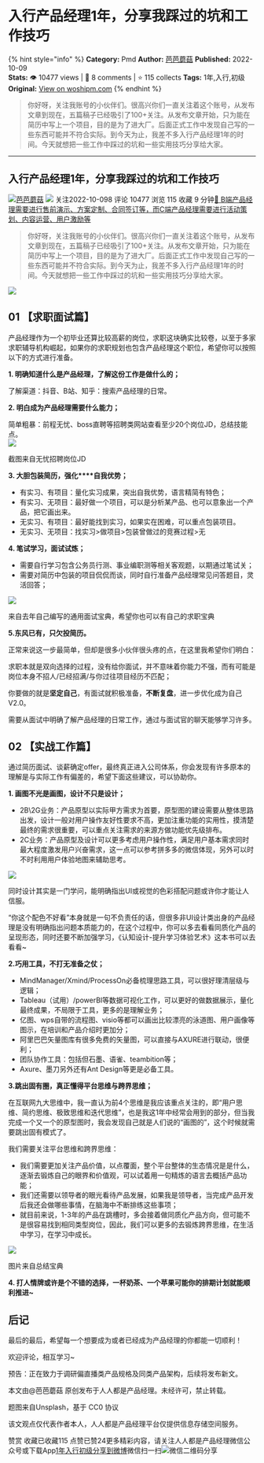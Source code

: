 # 入行产品经理1年，分享我踩过的坑和工作技巧
{% hint style="info" %}
**Category:** Pmd
**Author:** [芭芭蘑菇](https://www.woshipm.com/u/1257275)
**Published:** 2022-10-09  
**Stats:** 👁️ 10477 views | 💬 8 comments | ⭐ 115 collects
**Tags:** 1年,入行,初级
**Original:** [View on woshipm.com](https://www.woshipm.com/pmd/5635519.html)
{% endhint %}
> 你好呀，关注我账号的小伙伴们。很高兴你们一直关注着这个账号，从发布文章到现在，五篇稿子已经吸引了100+关注。从发布文章开始，只为能在简历中写上一个项目，目的是为了进大厂。后面正式工作中发现自己写的一些东西可能并不符合实际。到今天为止，我差不多入行产品经理1年的时间。今天就想把一些工作中踩过的坑和一些实用技巧分享给大家。

---

## 入行产品经理1年，分享我踩过的坑和工作技巧

[![](https://image.woshipm.com/wp-files/2022/10/ilKUVfYoWcLszM5NiErO.jpg!/both/72x72)](https://www.woshipm.com/u/1257275)[芭芭蘑菇](https://www.woshipm.com/u/1257275) ![](https://static.woshipm.com/tag/1101_1@2x.png) 关注2022-10-098 评论 10477 浏览 115 收藏 9 分钟[🔗 B端产品经理需要进行售前演示、方案定制、合同签订等，而C端产品经理需要进行活动策划、内容运营、用户激励等](https://ke.qidianla.com/courses/bcpm)

> 你好呀，关注我账号的小伙伴们。很高兴你们一直关注着这个账号，从发布文章到现在，五篇稿子已经吸引了100+关注。从发布文章开始，只为能在简历中写上一个项目，目的是为了进大厂。后面正式工作中发现自己写的一些东西可能并不符合实际。到今天为止，我差不多入行产品经理1年的时间。今天就想把一些工作中踩过的坑和一些实用技巧分享给大家。

![](https://image.woshipm.com/wp-files/2022/10/RfXjBu76nCoHO29z2D5C.jpg)

## 01 【求职面试篇】

产品经理作为一个初毕业还算比较高薪的岗位，求职这块确实比较卷，以至于多家求职辅导机构崛起，如果你的求职规划也包含产品经理这个职位，希望你可以按照以下的方式进行准备。

**1\. 明确知道什么是产品经理，了解这份工作是做什么的；**

了解渠道：抖音、B站、知乎：搜索产品经理的日常。

**2\. 明白成为产品经理需要什么能力；**

简单粗暴：前程无忧、boss直聘等招聘类网站查看至少20个岗位JD，总结技能点。  
![](https://image.woshipm.com/wp-files/2022/10/ThG4SJfO7Zg6egyTy7EB.png)

截图来自无忧招聘岗位JD

**3\. 大胆包装简历，强化****自我优势；**

*   有实习、有项目：量化实习成果，突出自我优势，语言精简有特色；
*   有实习、无项目：最好做一个项目，可以是分析某产品、也可以意象出一个产品，把它画出来。
*   无实习、有项目：最好能找到实习，如果实在困难，可以重点包装项目。
*   无实习、无项目：找实习>做项目>包装曾做过的竞赛过程>无

**4\. 笔试学习，面试试炼；**

*   需要自行学习包含公务员行测、事业编职测等相关客观题，以期通过笔试关；
*   需要对简历中包装的项目侃侃而谈，同时自行准备产品经理常见问答题目，灵活回答；

![](https://image.woshipm.com/wp-files/2022/10/B7qazG4pGhpdEmq1QXAk.png)

来自去年自己编写的通用面试宝典，希望你也可以有自己的求职宝典

**5.东风已有，只欠投简历。**

正常来说这一步最简单，但却是很多小伙伴很头疼的点，在这里我希望你们明白：

求职本就是双向选择的过程，没有给你面试，并不意味着你能力不强，而有可能是岗位本身不招人/已经招满/与你过往项目经历不匹配；

你要做的就是**坚定自己**，有面试就积极准备，**不断复盘**，进一步优化成为自己V2.0。

需要从面试中明确了解产品经理的日常工作，通过与面试官的聊天能够学习许多。

## 02 【实战工作篇】

通过简历面试、谈薪确定offer，最终真正进入公司体系，你会发现有许多原本的理解是与实际工作有偏差的，希望下面这些建议，可以协助你。

**1\. 画图不光是画图，设计不只是设计；**

*   2B\\2G业务：产品原型以实际甲方需求为首要，原型图的建设需要从整体思路出发，设计一般对用户操作友好性要求不高，更加注重功能的实用性，摸清楚最终的需求很重要，可以重点关注需求的来源方做功能优先级排布。
*   2C业务：产品原型及设计可以更多考虑用户操作性，满足用户基本需求同时最大程度激发用户兴奋需求，这一点可以参考拼多多的微信体现，另外可以时不时利用用户体验地图来辅助思考。

![](https://image.woshipm.com/wp-files/2022/10/drzHz2Db1eqV8U49Wy0C.png)

同时设计其实是一门学问，能明确指出UI或视觉的色彩搭配问题或许你才能让人信服。

“你这个配色不好看”本身就是一句不负责任的话，但很多非UI设计类出身的产品经理是没有明确指出问题本质能力的，在这个过程中，你可以多去看看同质化产品的呈现形态，同时还要不断加强学习，《认知设计-提升学习体验艺术》这本书可以去看看~

**2.巧用工具，不打无准备之仗；**

*   MindManager/Xmind/ProcessOn必备梳理思路工具，可以很好理清层级与逻辑；
*   Tableau（试用）/powerBI等数据可视化工作，可以更好的做数据展示，量化最终成果，不局限于工具，更多的是理解业务；
*   亿图、wps自带的流程图、visio等都可以画出比较漂亮的泳道图、用户画像等图示，在培训和产品介绍时更加分；
*   阿里巴巴矢量图库有很多免费的矢量图，可以直接与AXURE进行联动，很便利；
*   团队协作工具：包括但石墨、语雀、teambition等；
*   Axure、墨刀另外还有Ant Design等更是必备工具。

**3.跳出固有圈，真正懂得平台思维与跨界思维；**

在互联网九大思维中，我一直认为前4个思维是我应该重点关注的，即“用户思维、简约思维、极致思维和迭代思维”，也是我这1年中经常会用到的部分，但当我完成一个又一个的原型图时，我会发现自己就是人们说的“画图的”，这个时候就需要跳出固有模式了。

我们需要关注平台思维和跨界思维：

*   我们需要更加关注产品价值，以点覆面，整个平台整体的生态情况是是什么，逐渐去锻炼自己的眼界和价值观，可以试着用一句精炼的语言去概括产品功能；
*   我们还需要以领导者的眼光看待产品发展，如果我是领导者，当完成产品开发后我还会做哪些事情，在脑海中不断排练这些事项；
*   就目前来说，1-3年的产品在跳槽时，多会接着做同质化产品方向，但可能不是很容易找到相同类型岗位，因此，我们可以更多的去锻炼跨界思维，在生活中学习，在学习中成长。

![](https://image.woshipm.com/wp-files/2022/10/kWUJgenztrD7YOz3HBTt.png)

图片来自总结宝典

**4\. 打人情牌或许是个不错的选择，一杯奶茶、一个苹果可能你的排期计划就能顺利推进~**

## 后记

最后的最后，希望每一个想要成为或者已经成为产品经理的你都能一切顺利！

欢迎评论，相互学习~

预告：正在致力于调研偏直播类产品规格及同类产品架构，后续将发布新文。

本文由@芭芭蘑菇 原创发布于人人都是产品经理。未经许可，禁止转载。

题图来自Unsplash，基于 CC0 协议

该文观点仅代表作者本人，人人都是产品经理平台仅提供信息存储空间服务。

赞赏 收藏已收藏115 点赞已赞24更多精彩内容，请关注人人都是产品经理微信公众号或下载App[1年](https://www.woshipm.com/tag/1%e5%b9%b4)[入行](https://www.woshipm.com/tag/%e5%85%a5%e8%a1%8c)[初级](https://www.woshipm.com/tag/%e5%88%9d%e7%ba%a7)[分享到微博](https://service.weibo.com/share/share.php?appkey=2775287854&title=入行产品经理1年，分享我踩过的坑和工作技巧&url=https://www.woshipm.com/pmd/5635519.html&pic=https://image.woshipm.com/wp-files/2022/10/RfXjBu76nCoHO29z2D5C.jpg)微信扫一扫![微信二维码](https://api.pwmqr.com/qrcode/create/?url=https://www.woshipm.com/pmd/5635519.html)分享